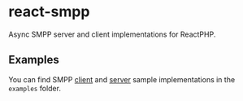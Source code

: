 # react-smpp

Async SMPP server and client implementations for ReactPHP.

## Examples

You can find SMPP [client](examples/client.php) and [server](examples/server.php) sample implementations in the `examples` folder.
